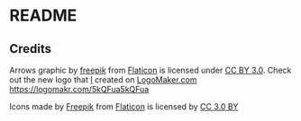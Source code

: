 # README


## Credits
Arrows graphic by [freepik](http://www.flaticon.com/authors/freepik) from [Flaticon](http://www.flaticon.com) is licensed under [CC BY 3.0](http://creativecommons.org/licenses/by/3.0/). Check out the new logo that [I](https://github.com/virginiac32) created on [LogoMaker.com](http://logomakr.com) https://logomakr.com/5kQFua5kQFua

Icons made by [Freepik](http://www.freepik.com) from [Flaticon](http://www.flaticon.com) is licensed by [CC 3.0 BY](http://creativecommons.org/licenses/by/3.0/)
